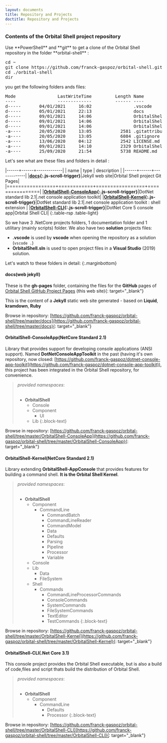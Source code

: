 ```yaml
---
layout: documents
title: Repository and Projects
doctitle: Repository and Projects
---
```

<h3>Contents of the Orbital Shell project repository</h3>
Use **PowerShell** and **git** to get a clone of the Orbital Shell repository in the folder **orbital-shell** :
<pre data-enlighter-language="shell" data-enlighter-theme="{{site.data.settings.enjs_shell_theme}}" data-enlighter-linenumbers="false">
cd ~
git clone https://github.com/franck-gaspoz/orbital-shell.git
cd ./orbital-shell
dir
</pre>
you get the following folders ands files:
<pre data-enlighter-language="shell" data-enlighter-theme="rowhammer" data-enlighter-linenumbers="false">
Mode                LastWriteTime         Length Name
----                -------------         ------ ----
d-----       04/01/2021     16:02                .vscode
d-----       05/01/2021     22:13                docs
d-----       09/01/2021     14:06                OrbitalShell-CLI
d-----       09/01/2021     14:06                OrbitalShell-ConsoleApp
d-----       09/01/2021     14:06                OrbitalShell-Kernel
-a----       20/05/2020     13:05           2581 .gitattributes
-a----       20/05/2020     13:05           6084 .gitignore
-a----       13/06/2020     04:12           2542 LICENSE.md
-a----       09/01/2021     14:10           2329 OrbitalShell.sln
-a----       25/09/2020     21:54           5738 README.md
</pre>

Let's see what are these files and folders in detail :

|------+------+-------------| 
| name | type | description |
|------+------+-------------|
|**[docs](#docs){:.js-scroll-trigger}**|Jekyll web site|Orbital Shell project Git Pages|
|=================+============+=================+================|
|**[OrbitalShell-ConsoleApp](#apptlk){:.js-scroll-trigger}**|DotNet standard lib 2.1|.net console application toolkit|
|**[OrbitalShell-Kernel](#apptlkshell){:.js-scroll-trigger}**|DotNet standard lib 2.1|.net console application toolkit : shell extension |
|**[OrbitalShell-CLI](#orbsh){:.js-scroll-trigger}**|DotNet Core 5 console app|Orbital Shell CLI|
{:.table-rsp .table-light}

So we have 3 .NetCore projects folders, 1 documentation folder and 1 utilitary (mainly scripts) folder.
We also have two **solution** projects files:
* **.vscode** is used by **vscode** when opening the repository as a solution (<code>vscode .</code>)
* **OrbitalShell.sln** is used to open project files in a **Visual Studio** (2019) solution.

Let's watch to these folders in detail:
{:.marginbottom}

<h4 class="doc-subtitle" id="docs"><i class="fas fa-folder ico-yellow marginrighthalf"></i> docs<span class="text-tech">(web jekyll)</span></h4>

These is the **gh-pages** folder, containing the files for the **GitHub** pages of [Orbital Shell GitHub Project Pages](https://franck-gaspoz.github.io/orbital-shell/) (this web site){: target="_blank"}

This is the content of a **Jekyll** static web site generated - based on **Liquid**, **kramdown**, **Ruby**

Browse in repository: [https://github.com/franck-gaspoz/orbital-shell/tree/master/docs](https://github.com/franck-gaspoz/orbital-shell/tree/master/docs){: target="_blank"}

<h4 class="doc-subtitle" id="apptlk"><i class="fas fa-folder ico-yellow marginrighthalf"></i> OrbitalShell-ConsoleApp<span class="text-tech">(NetCore Standard 2.1)</span></h4>

Library that provides support for developing console applications (ANSI support). Named **DotNetConsoleAppToolkit** in the past (having it's own repository, now closed: [https://github.com/franck-gaspoz/dotnet-console-app-toolkit](https://github.com/franck-gaspoz/dotnet-console-app-toolkit)), this project has been integrated in the Orbital Shell repository, for convenience.

> *provided namespaces*:<br><br>
> * **OrbitalShell**
>   * Console  
>   * Component  
>     * UI  
>   * Lib
{:.block-text}

Browse in repository: [https://github.com/franck-gaspoz/orbital-shell/tree/master/OrbitalShell-ConsoleApp](https://github.com/franck-gaspoz/orbital-shell/tree/master/OrbitalShell-ConsoleApp){: target="_blank"}

<h4 class="doc-subtitle" id="apptlkshell"><i class="fas fa-folder ico-yellow marginrighthalf"></i> OrbitalShell-Kernel<span class="text-tech">(NetCore Standard 2.1)</span></h4>

Library extending **OrbitalShell-AppConsole** that provides features for building a command shell. __It is the Orbital Shell Kernel__. 

> *provided namespaces*:<br><br>
> * **OrbitalShell**
>   * Component
>     * CommandLine
>       * CommandBatch
>       * CommandLineReader
>       * CommandModel
>       * Data
>       * Defaults
>       * Parsing
>       * Pipeline
>       * Processor
>       * Variable
>   * Console
>   * Lib
>     * Data
>     * FileSystem
>   * Shell
>     * Commands
>       * CommandLineProcessorCommands
>       * ConsoleCommands
>       * SystemCommands
>       * FileSystemCommands
>       * TextEditor
>       * TestCommands
{:.block-text}

Browse in repository: [https://github.com/franck-gaspoz/orbital-shell/tree/master/OrbitalShell-Kernel](https://github.com/franck-gaspoz/orbital-shell/tree/master/OrbitalShell-Kernel){: target="_blank"}

<h4 class="doc-subtitle" id="orbsh"><i class="fas fa-folder ico-yellow marginrighthalf"></i> OrbitalShell-CLI<span class="text-tech">(.Net Core 3.1)</span></h4>

This console project provides the Orbital Shell executable, but is also a build of code,files and script thats build the distribution of Orbital Shell.

> *provided namespaces*:<br><br>
> * **OrbitalShell**
>   * Component
>     * CommandLine
>       * Defaults
>       * Processor
{:.block-text}

Browse in repository: [https://github.com/franck-gaspoz/orbital-shell/tree/master/OrbitalShell-CLI](https://github.com/franck-gaspoz/orbital-shell/tree/master/OrbitalShell-CLI){: target="_blank"}
